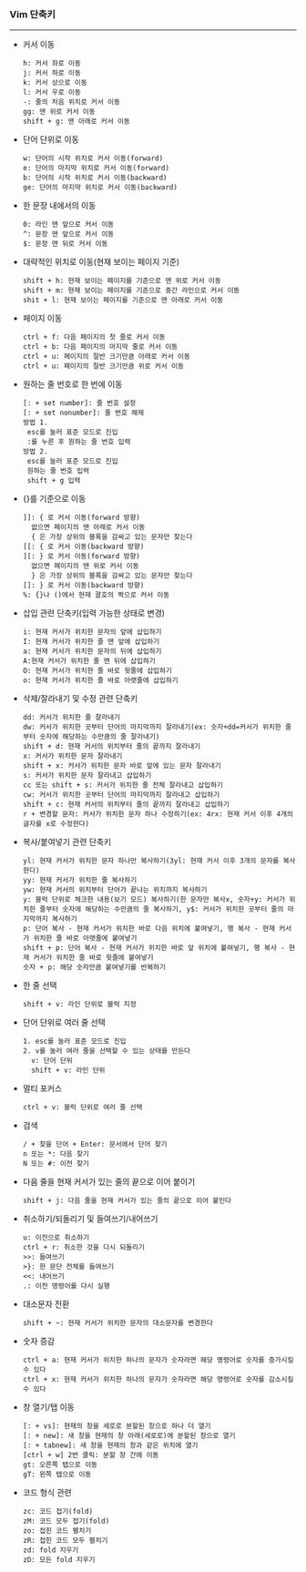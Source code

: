 ### Vim 단축키

____

- 커서 이동

  ```
  h: 커서 좌로 이동
  j: 커서 하로 이동
  k: 커서 상으로 이동
  l: 커서 우로 이동
  -: 줄의 처음 위치로 커서 이동
  gg: 맨 위로 커서 이동
  shift + g: 맨 아래로 커서 이동
  ```

- 단어 단위로 이동

  ```
  w: 단어의 시작 위치로 커서 이동(forward)
  e: 단어의 마지막 위치로 커서 이동(forward)
  b: 단어의 시작 위치로 커서 이동(backward)
  ge: 단어의 마지막 위치로 커서 이동(backward)
  ```

- 한 문장 내에서의 이동

  ```
  0: 라인 맨 앞으로 커서 이동
  ^: 문장 맨 앞으로 커서 이동
  $: 문장 맨 뒤로 커서 이동
  ```

- 대략적인 위치로 이동(현재 보이는 페이지 기준)

  ```
  shift + h: 현재 보이는 페이지를 기준으로 맨 위로 커서 이동
  shift + m: 현재 보이는 페이지를 기준으로 중간 라인으로 커서 이동
  shit + l: 현재 보이는 페이지를 기준으로 맨 아래로 커서 이동
  ```

- 페이지 이동

  ```
  ctrl + f: 다음 페이지의 첫 줄로 커서 이동
  ctrl + b: 다음 페이지의 마지막 줄로 커서 이동
  ctrl + u: 페이지의 절반 크기만큼 아래로 커서 이동
  ctrl + u: 페이지의 절반 크기만큼 위로 커서 이동
  ```

- 원하는 줄 번호로 한 번에 이동

  ```
  [: + set number]: 줄 번호 설정
  [: + set nonumber]: 줄 번호 해제
  방법 1.
   esc를 눌러 표준 모드로 진입
   :를 누른 후 원하는 줄 번호 입력
  방법 2.
   esc를 눌러 표준 모드로 진입
   원하는 줄 번호 입력
   shift + g 입력
  ```

- {}를 기준으로 이동

  ```
  ]]: { 로 커서 이동(forward 방향)
  	없으면 페이지의 맨 아래로 커서 이동
  	{ 은 가장 상위의 블록을 감싸고 있는 문자만 찾는다
  [[: { 로 커서 이동(backward 방향)
  ][: } 로 커서 이동(forward 방향)
  	없으면 페이지의 맨 위로 커서 이동
  	} 은 가장 상위의 블록을 감싸고 있는 문자만 찾는다
  []: } 로 커서 이동(backward 방향)
  %: {}나 ()에서 현재 괄호의 짝으로 커서 이동
  ```



- 삽입 관련 단축키(입력 가능한 상태로 변경)

  ```
  i: 현재 커서가 위치한 문자의 앞에 삽입하기
  I: 현재 커서가 위치한 줄 맨 앞에 삽입하기
  a: 현재 커서가 위치한 문자의 뒤에 삽입하기
  A:현재 커서가 위치한 줄 맨 뒤에 삽입하기
  O: 현재 커서가 위치한 줄 바로 윗줄에 삽입하기
  o: 현재 커서가 위치한 줄 바로 아랫줄에 삽입하기
  ```

- 삭제/잘라내기 및 수정 관련 단축키

  ```
  dd: 커서가 위치한 줄 잘라내기
  dw: 커서가 위치한 곳부터 단어의 마지막까지 잘라내기(ex: 숫자+dd=커서가 위치한 줄부터 숫자에 해당하는 수만큼의 줄 잘라내기)
  shift + d: 현재 커서의 위치부터 줄의 끝까지 잘라내기
  x: 커서가 위치한 문자 잘라내기
  shift + x: 커서가 위치한 문자 바로 앞에 있는 문자 잘라내기
  s: 커서가 위치한 문자 잘라내고 삽입하기
  cc 또는 shift + s: 커서가 위치한 줄 전체 잘라내고 삽입하기
  cw: 커서가 위치한 곳부터 단어의 마지막까지 잘라내고 삽입하기
  shift + c: 현재 커서의 위치부터 줄의 끝까지 잘라내고 삽입하기
  r + 변경할 문자: 커서가 위치한 문자 하나 수정하기(ex: 4rx: 현재 커서 이후 4개의 글자를 x로 수정한다)
  ```

- 복사/붙여넣기 관련 단축키

  ```
  yl: 현재 커서가 위치한 문자 하나만 복사하기(3yl: 현재 커서 이후 3개의 문자를 복사한다)
  yy: 현재 커서가 위치한 줄 복사하기
  yw: 현재 커서의 위치부터 단어가 끝나는 위치까지 복사하기
  y: 블럭 단위로 체크한 내용(보기 모드) 복사하기(한 문자만 복사x, 숫자+y: 커서가 위치한 줄부터 숫자에 해당하는 수만큼의 줄 복사하기, y$: 커서가 위치한 곳부터 줄의 마지막까지 복사하기
  p: 단어 복사 - 현재 커서가 위치한 바로 다음 위치에 붙여넣기, 행 복사 - 현재 커서가 위치한 줄 바로 아랫줄에 붙여넣기
  shift + p: 단어 복사 - 현재 커서가 위치한 바로 앞 위치에 붙여넣기, 행 복사 - 현재 커서가 위치한 줄 바로 윗줄에 붙여넣기
  숫자 + p: 해당 숫자만큼 붙여넣기를 반복하기
  ```

- 한 줄 선택

  ```
  shift + v: 라인 단위로 블럭 지정
  ```

- 단어 단위로 여러 줄 선택

  ```
  1. esc를 눌러 표준 모드로 진입
  2. v를 눌러 여러 줄을 선택할 수 있는 상태를 만든다
  	v: 단어 단위
  	shift + v: 라인 단위
  ```

- 멀티 포커스

  ```
  ctrl + v: 블럭 단위로 여러 줄 선택
  ```

- 검색

  ```
  / + 찾을 단어 + Enter: 문서에서 단어 찾기
  n 또는 *: 다음 찾기
  N 또는 #: 이전 찾기
  ```

- 다음 줄을 현재 커서가 있는 줄의 끝으로 이어 붙이기

  ```
  shift + j: 다음 줄을 현재 커서가 있는 줄의 끝으로 이어 붙인다
  ```

- 취소하기/되돌리기 및 들여쓰기/내어쓰기

  ```
  u: 이전으로 취소하기
  ctrl + r: 취소한 것을 다시 되돌리기
  >>: 들여쓰기
  >}: 한 문단 전체를 들여쓰기
  <<: 내어쓰기
  .: 이전 명령어를 다시 실행
  ```

- 대소문자 전환

  ```
  shift + ~: 현재 커서가 위치한 문자의 대소문자를 변경한다
  ```

- 숫자 증감

  ```
  ctrl + a: 현재 커서가 위치한 하나의 문자가 숫자라면 해당 명령어로 숫자를 증가시킬 수 있다
  ctrl + x: 현재 커서가 위치한 하나의 문자가 숫자라면 해당 명령어로 숫자를 감소시킬 수 있다
  ```

- 창 열기/탭 이동

  ```
  [: + vs]: 현재의 창을 세로로 분할된 창으로 하나 더 열기
  [: + new]: 새 창을 현재의 창 아래(세로로)에 분할된 창으로 열기
  [: + tabnew]: 새 창을 현재의 창과 같은 위치에 열기
  [ctrl + w] 2번 클릭: 분할 창 간에 이동
  gt: 오른쪽 탭으로 이동
  gT: 왼쪽 탭으로 이동
  ```

- 코드 형식 관련

  ```
  zc: 코드 접기(fold)
  zM: 코드 모두 접기(fold)
  zo: 접힌 코드 펼치기
  zR: 접힌 코드 모두 펼치기
  zd: fold 지우기
  zD: 모든 fold 지우기
  ```

  